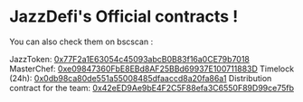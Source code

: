 # JazzDefi's Official contracts !

You can also check them on bscscan :

JazzToken: [0x77F2a1E63054c45093abcB0B83f16a0CE79b7018](https://bscscan.com/address/0x77F2a1E63054c45093abcB0B83f16a0CE79b7018)
MasterChef: [0xe09847360FbE8EBd8AF25BBd69937E100711883D](https://bscscan.com/address/0xe09847360FbE8EBd8AF25BBd69937E100711883D)
Timelock (24h): [0x0db98ca80de551a55008485dfaaccd8a20fa86a1](https://bscscan.com/address/0x0db98ca80de551a55008485dfaaccd8a20fa86a1)
Distribution contract for the team: [0x42eED9Ae9bE4F2C5F88efa3C6550F89D99ce75fb](https://bscscan.com/address/0x42eED9Ae9bE4F2C5F88efa3C6550F89D99ce75fb#code)